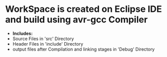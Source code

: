 
# WorkSpace is created on Eclipse IDE and build using avr-gcc Compiler
- **Includes:**
- Source Files in 'src' Directory
- Header Files in 'include' Directory
- output files after Compilation and linking stages in 'Debug' Directory
